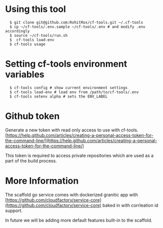 # Using this tool

```shell
  $ git clone git@github.com:RohitRox/cf-tools.git ~/.cf-tools
  $ cp ~/cf-tools/.env.sample ~/cf-tools/.env # and modify .env accordingly
  $ source ~/cf-tools/run.sh
  $  cf-tools load-env
  $ cf-tools usage
```

# Setting cf-tools environment variables

```shell
  $ cf-tools config # show current environment settings
  $ cf-tools load-env # load env from /path/to/cf-tools/.env
  $ cf-tools setenv alpha # sets the ENV_LABEL
```

# Github token

Generate a new token with read only access to use with cf-tools.
[https://help.github.com/articles/creating-a-personal-access-token-for-the-command-line/](https://help.github.com/articles/creating-a-personal-access-token-for-the-command-line/)

This token is required to access private repositories which are used as a part of the build process.

# More Information

The scaffold go service comes with dockerized granitic app with [https://github.com/cloudfactory/service-core](https://github.com/cloudfactory/service-core) baked in with corrleation id support.

In future we will be adding more default features built-in to the scaffold.
